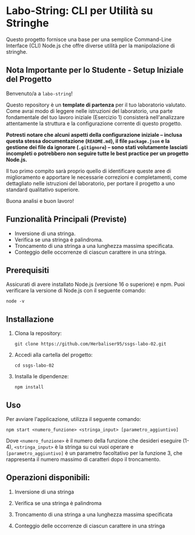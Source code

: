 # Labo-String: CLI per Utilità su Stringhe

Questo progetto fornisce una base per una semplice Command-Line Interface (CLI) Node.js che offre diverse utilità per la manipolazione di stringhe.

## Nota Importante per lo Studente - Setup Iniziale del Progetto

Benvenuto/a a `labo-string`!

Questo repository è un **template di partenza** per il tuo laboratorio valutato. Come avrai modo di leggere nelle istruzioni del laboratorio, una parte fondamentale del tuo lavoro iniziale (Esercizio 1) consisterà nell'analizzare attentamente la struttura e la configurazione corrente di questo progetto.

**Potresti notare che alcuni aspetti della configurazione iniziale – inclusa questa stessa documentazione (`README.md`), il file `package.json` e la gestione dei file da ignorare (`.gitignore`) – sono stati volutamente lasciati incompleti o potrebbero non seguire tutte le best practice per un progetto Node.js.**

Il tuo primo compito sarà proprio quello di identificare queste aree di miglioramento e apportare le necessarie correzioni e completamenti, come dettagliato nelle istruzioni del laboratorio, per portare il progetto a uno standard qualitativo superiore.

Buona analisi e buon lavoro!

## Funzionalità Principali (Previste)

- Inversione di una stringa.
- Verifica se una stringa è palindroma.
- Troncamento di una stringa a una lunghezza massima specificata.
- Conteggio delle occorrenze di ciascun carattere in una stringa.

## Prerequisiti

Assicurati di avere installato Node.js (versione 16 o superiore) e npm. Puoi verificare la versione di Node.js con il seguente comando:

```
node -v
```

## Installazione

1. Clona la repository:
   ```
   git clone https://github.com/Herbaliser95/ssgs-labo-02.git
   ```
2. Accedi alla cartella del progetto:
   ```
   cd ssgs-labo-02
   ```
3. Installa le dipendenze:
   ```
   npm install
   ```

## Uso

Per avviare l'applicazione, utilizza il seguente comando:

```
npm start <numero_funzione> <stringa_input> [parametro_aggiuntivo]
```

Dove `<numero_funzione>` è il numero della funzione che desideri eseguire (1-4), `<stringa_input>` è la stringa su cui vuoi operare e `[parametro_aggiuntivo]` è un parametro facoltativo per la funzione 3, che rappresenta il numero massimo di caratteri dopo il troncamento.

## Operazioni disponibili:

1. Inversione di una stringa

2. Verifica se una stringa è palindroma

3. Troncamento di una stringa a una lunghezza massima specificata

4. Conteggio delle occorrenze di ciascun carattere in una stringa

